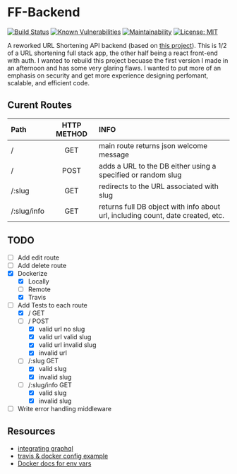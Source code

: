 # FF-Backend 

[![Build Status](https://www.travis-ci.com/ziggi24/ff-backend.svg?branch=main)](https://www.travis-ci.com/ziggi24/ff-backend)
[![Known Vulnerabilities](https://snyk.io/test/github/ziggi24/ff-backend/badge.svg)](https://snyk.io/test/github/ziggi24/ff-backend)
[![Maintainability](https://api.codeclimate.com/v1/badges/82843919e9da8dfa9f57/maintainability)](https://codeclimate.com/github/ziggi24/ff-backend/maintainability)
[![License: MIT](https://img.shields.io/badge/License-MIT-yellow.svg)](https://opensource.org/licenses/MIT)


A reworked URL Shortening API backend (based on [this project](https://github.com/ziggi24/ffrf.fr)). This is 1/2 of a URL shortening full stack app, the other half being a react front-end with auth. I wanted to rebuild this project becuase the first version I made in an afternoon and has some very glaring flaws. I wanted to put more of an emphasis on security and get more experience designing perfomant, scalable, and efficient code. 

## Curent Routes 
| Path        | HTTP METHOD |                                                                            INFO |
| :---------- | :---------: | :------------------------------------------------------------------------------ |
| /           |     GET     |                                         main route returns json welcome message |
| /           |    POST     |                    adds a URL to the DB either using a specified or random slug |
| /:slug      |     GET     |                                       redirects to the URL associated with slug |
| /:slug/info |     GET     | returns full DB object with info about url, including count, date created, etc. |


## TODO 
- [ ] Add edit route 
- [ ] Add delete route
- [x] Dockerize
  - [x] Locally
  - [ ] Remote
  - [x] Travis
- [ ] Add Tests to each route
  - [x] / GET 
  - [ ] / POST 
    - [x] valid url no slug 
    - [x] valid url valid slug 
    - [x] valid url invalid slug 
    - [x] invalid url 
  - [ ] /:slug GET
    - [x] valid slug
    - [x] invalid slug
  - [ ] /:slug/info GET
    - [x] valid slug 
    - [x] invalid slug
- [ ] Write error handling middleware 

## Resources 
- [integrating graphql](https://medium.com/@utkarshprakash/setting-up-graphql-server-with-nodejs-express-and-mongodb-d72fba13216)
- [travis & docker config example](https://github.com/heroku/logplex)
- [Docker docs for env vars](https://docs.docker.com/compose/environment-variables/)